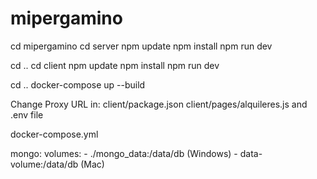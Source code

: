 # mipergamino

cd mipergamino
cd server
npm update
npm install
npm run dev

cd ..
cd client
npm update
npm install
npm run dev

cd ..
docker-compose up --build

Change Proxy URL in:
client/package.json
client/pages/alquileres.js 
and .env file


docker-compose.yml

mongo:
    volumes:
      - ./mongo_data:/data/db (Windows)
      - data-volume:/data/db (Mac)